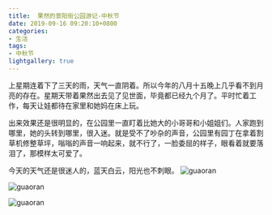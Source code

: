 ```yaml
---
title:  果然的景阳街公园游记-中秋节
date: 2019-09-16 09:20:10+0800
categories:
- 生活
tags:
- 中秋节
lightgallery: true
---
```



上星期连着下了三天的雨，天气一直阴着。所以今年的八月十五晚上几乎看不到月亮的存在。星期天带着果然出去见了见世面，毕竟都已经九个月了。平时忙着工作，每天让娃都待在家里和她妈在床上玩。

出来效果还是很明显的，在公园里一直盯着比她大的小哥哥和小姐姐们。人家跑到哪里，她的头转到哪里，很入迷。就是受不了吵杂的声音，公园里有园丁在拿着割草机修整草坪，嗡嗡的声音一响起来，就不行了，一脸委屈的样子，眼看着就要落泪了，那模样太可爱了。

今天的天气还是很迷人的，蓝天白云，阳光也不刺眼。
![guaoran](https://i.cssj.fun/usr/uploads/2019/09/IMG_20190915_154025.jpg)

![guaoran](https://i.cssj.fun/usr/uploads/2019/09/IMG_20190915_163112.jpg)

![guaoran](https://i.cssj.fun/usr/uploads/2019/09/IMG_20190915_230700.jpg)

